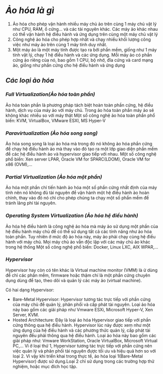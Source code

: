 # ***Ảo hóa là gì***
1. Ảo hóa cho phép vận hành nhiều máy chủ ảo trên cùng 1 máy chủ vật lý như CPU, RAM, ổ cứng... và các tài nguyên khác. Các máy ảo khác nhau có thể vận hành hệ điều hành và ứng dụng trên cùng một máy chủ vật lý 
2. Công nghệ ảo hóa cho phép hợp nhất và chạy nhiều khối lượng công việc như máy ảo trên cùng 1 máy tính duy nhất.
3. Một máy ảo là một máy tính được tạo ra bởi phần mềm, giống như 1 máy tính vật lý, chạy 1 hệ điều hành và các ứng dụng. Mỗi máy ảo có phần cứng ảo riêng của nó, bao gồm 1 CPU, bộ nhớ, đĩa cứng và card mạng ảo, giống như phần cứng cho hệ điều hành và ứng dụng

## ***Các loại ảo hóa***
### ***Full Virtualization(Ảo hóa toàn phần)***
Ảo hóa toàn phần là phương pháp tách biệt hoàn toàn phần cứng, hệ điều hành, dịch vụ của máy ảo với máy chủ. Trong ảo hóa toàn phần  máy ảo sẽ không khác nhiều so với máy thật
Một số công nghệ ảo hóa toàn phần phổ biến: KVM, VirtualBox, VMware ESXI, MS Hyper-V

### ***Paravirtualization (Ảo hóa song song)***
Ảo hóa song song là loại ảo hóa mà trong đó nó không ảo hóa phần cứng để chạy hệ điều hành ảo mà thay vào đó tạo ra một lớp giao diện phần mềm để các hệ điều hành ảo và hypervisor giao tiếp với nhau.
Một số công nghệ phổ biến: Xen server LPAR, Oracle VM for SPARC(LDOM), Oracle VM for x86 (OVM),...

### ***Partial Virtualization (Ảo hóa một phần)***
Ảo hóa một phần chỉ tiến hành ảo hóa một số phần cứng nhất định của máy tính nên nó không đủ tài nguyên để vận hành một hệ điều hành ảo hoàn chỉnh, thay vào đó nó chỉ cho phép chúng ta chạy một số phần mềm để tránh lãng phí tài nguyên. 

### ***Operating System Virtualization (Ảo hóa hệ điều hành)***
Ảo hóa hệ điều hành là công nghệ ảo hóa mà máy ảo sử dụng một phần của hệ điều hành máy chủ để có thể sử dụng tất cả các tính năng như ảo hóa toàn phần. Tuy nhiên ở mức độ ảo hóa này, máy ảo phải chạy cùng hệ điều hành với máy chủ. Mọi máy chủ ảo vẫn độc lập với các máy chủ ảo khác trong hệ thống
Một số công nghệ phổ biến: Docker, Linux LXC, AIX WPAR,...
### ***Hypervisor***
Hypervisor hay còn có tên khác là Virtual machine monitor (VMM) là ừ dùng để chỉ các phần mềm, firmware hoặc thậm chí là một phần cứng chuyên dụng dùng để tạo, theo dõi và quản lý các máy ảo (virtual machine).


Có hai dạng Hypervisor:

- Bare-Metal Hypervisor: Hypervisor tương tác trực tiếp với phần cứng của máy chủ để quản lý, phân phối và cấp phát tài nguyên. Loại ảo hóa này bao gồm các giải pháp như Vmware ESXi, Microsoft Hyper-V, Xen Server, KVM.
- Hosted Architecture: Đây là loại ảo hóa Hypervisor giao tiếp với phần cứng thông qua hệ điều hành. Hypervisor lúc này được xem như một ứng dụng của hệ điều hành và các phương thức quản lý, cấp phát tài nguyên đều phải thông qua hệ điều hành. Loại ảo hóa này bao gồm các giải pháp như: Vmware WorkStation, Oracle VirtualBox, Microsoft Virtual PC,...
Vì ở loại thứ 1, Hypervisor tương tác trực tiếp với phần cứng nên việc quản lý và phân phối tài nguyên được tối ưu và hiệu quả hơn so với loại 2. Vì vậy khi triển khai trong thực tế, ảo hóa loại 1(Bare-Metal Hypervisor) được sử dụng.Loại 2 chỉ sử dụng trong các trường hợp thử nghiệm, hoặc mục đích học tập.